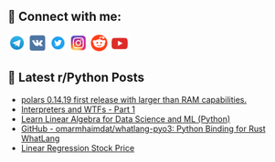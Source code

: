 ## 🔎 Connect with me:
[<img src="https://github.com/bullbesh/bullbesh/blob/main/images/Telegram.png" width="32" height="32" />](https://t.me/bullbesh)
[<img src="https://github.com/bullbesh/bullbesh/blob/main/images/VK.png" width="32" height="32" />](https://vk.com/bullbesh)
[<img src="https://github.com/bullbesh/bullbesh/blob/main/images/Twitter.png" width="32" height="32" />](https://twitter.com/bullbesh1)
[<img src="https://github.com/bullbesh/bullbesh/blob/main/images/Instagram.png" width="32" height="32" />](https://www.instagram.com/bullbesh)
[<img src="https://github.com/bullbesh/bullbesh/blob/main/images/Reddit.png" width="32" height="32" />](https://www.reddit.com/user/bullbesh)
[<img src="https://github.com/bullbesh/bullbesh/blob/main/images/YouTube.png" width="32" height="32" />](https://www.youtube.com/channel/UCtfjRs6uzgq5mfm8S06WTcg)

## 📕 Latest r/Python Posts
<!-- BLOG-POST-LIST:START -->
- [polars 0.14.19 first release with larger than RAM capabilities.](https://www.reddit.com/r/Python/comments/y4kue8/polars_01419_first_release_with_larger_than_ram/)
- [Interpreters and WTFs - Part 1](https://www.reddit.com/r/Python/comments/y4kp3v/interpreters_and_wtfs_part_1/)
- [Learn Linear Algebra for Data Science and ML &lpar;Python&rpar;](https://www.reddit.com/r/Python/comments/y4k9n5/learn_linear_algebra_for_data_science_and_ml/)
- [GitHub - omarmhaimdat/whatlang-pyo3: Python Binding for Rust WhatLang](https://www.reddit.com/r/Python/comments/y4k3vj/github_omarmhaimdatwhatlangpyo3_python_binding/)
- [Linear Regression Stock Price](https://www.reddit.com/r/Python/comments/y4jtkv/linear_regression_stock_price/)
<!-- BLOG-POST-LIST:END -->

